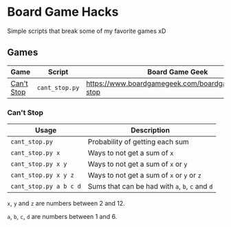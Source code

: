 # Board Game Hacks

Simple scripts that break some of my favorite games xD

## Games

| Game                     | Script         | Board Game Geek                                      |
| ---                      | ---            | ---                                                  |
| [Can't Stop](#cant-stop) | `cant_stop.py` | https://www.boardgamegeek.com/boardgame/41/cant-stop |

### Can't Stop

| Usage                  | Description                                     |
| ---                    | ---                                             |
| `cant_stop.py`         | Probability of getting each sum                 |
| `cant_stop.py x`       | Ways to not get a sum of `x`                    |
| `cant_stop.py x y`     | Ways to not get a sum of `x` or `y`             |
| `cant_stop.py x y z`   | Ways to not get a sum of `x` or `y` or `z`      |
| `cant_stop.py a b c d` | Sums that can be had with `a`, `b`, `c` and `d` |

`x`, `y` and `z` are numbers between 2 and 12.

`a`, `b`, `c`, `d` are numbers between 1 and 6.
